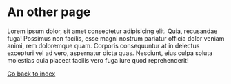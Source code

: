An other page
=============

Lorem ipsum dolor, sit amet consectetur adipisicing elit. Quia, recusandae fuga! Possimus non facilis, esse magni nostrum pariatur officia dolor veniam animi, rem doloremque quam. Corporis consequuntur at in delectus excepturi vel ad vero, aspernatur dicta quas. Nesciunt, eius culpa soluta molestias quia placeat facilis vero fuga iure quod reprehenderit!

[Go back to index](../index.html)
